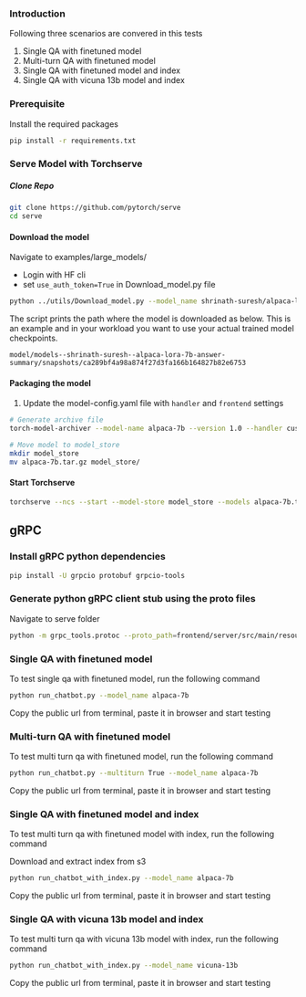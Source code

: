 ### Introduction

Following three scenarios are convered in this tests

1. Single QA with finetuned model
2. Multi-turn QA with finetuned model
3. Single QA with finetuned model and index 
4. Single QA with vicuna 13b model and index

### Prerequisite
Install the required packages

```bash
pip install -r requirements.txt
```

### Serve Model with Torchserve 

##### Clone Repo

```bash
git clone https://github.com/pytorch/serve
cd serve
```

#### Download the model

Navigate to examples/large_models/

- Login with HF cli
- set `use_auth_token=True` in Download_model.py file

```bash
python ../utils/Download_model.py --model_name shrinath-suresh/alpaca-lora-7b-answer-summary
```

The script prints the path where the model is downloaded as below. This is an example and in your workload you want to use your actual trained model checkpoints.

`model/models--shrinath-suresh--alpaca-lora-7b-answer-summary/snapshots/ca289bf4a98a874f27d3fa166b164827b82e6753`

#### Packaging the model

1. Update the model-config.yaml file with `handler` and `frontend` settings
   
```bash
# Generate archive file
torch-model-archiver --model-name alpaca-7b --version 1.0 --handler custom_handler.py -r requirements.txt --config-file model-config.yaml --archive-format tgz

# Move model to model_store
mkdir model_store
mv alpaca-7b.tar.gz model_store/
```

#### Start Torchserve

```bash
torchserve --ncs --start --model-store model_store --models alpaca-7b.tar.gz
```

## gRPC

### Install gRPC python dependencies

```bash
pip install -U grpcio protobuf grpcio-tools
```

### Generate python gRPC client stub using the proto files

Navigate to serve folder

```bash
python -m grpc_tools.protoc --proto_path=frontend/server/src/main/resources/proto/ --python_out=./ --grpc_python_out=./ frontend/server/src/main/resources/proto/inference.proto frontend/server/src/main/resources/proto/management.proto
```

### Single QA with finetuned model

To test single qa with finetuned model, run the following command

```bash
python run_chatbot.py --model_name alpaca-7b
```

Copy the public url from terminal, paste it in browser and start testing

### Multi-turn QA with finetuned model

To test multi turn qa with finetuned model, run the following command

```bash
python run_chatbot.py --multiturn True --model_name alpaca-7b
```

Copy the public url from terminal, paste it in browser and start testing


### Single QA with finetuned model and index

To test multi turn qa with finetuned model with index, run the following command

Download and extract index from s3

```bash
python run_chatbot_with_index.py --model_name alpaca-7b
```

Copy the public url from terminal, paste it in browser and start testing

### Single QA with vicuna 13b model and index

To test multi turn qa with vicuna 13b model with index, run the following command

```bash
python run_chatbot_with_index.py --model_name vicuna-13b
```

Copy the public url from terminal, paste it in browser and start testing

